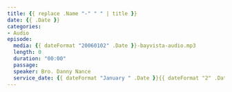 ```yaml
---
title: {{ replace .Name "-" " " | title }}
date: {{ .Date }}
categories:
- Audio
episode:
  media: {{ dateFormat "20060102" .Date }}-bayvista-audio.mp3
  length: 0
  duration: "00:00"
  passage:
  speaker: Bro. Danny Nance
  service_date: {{ dateFormat "January " .Date }}{{ dateFormat "2" .Date | humanize }}{{ dateFormat ", 2006" .Date }}
---
```

